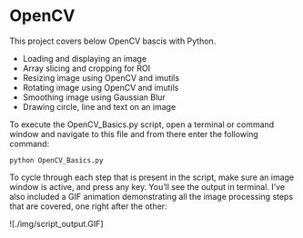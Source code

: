 # OpenCV

This project covers below OpenCV bascis with Python.

* Loading and displaying an image
* Array slicing and cropping for ROI
* Resizing image using OpenCV and imutils
* Rotating image using OpenCV and imutils
* Smoothing image using Gaussian Blur
* Drawing circle, line and text on an image

To execute the OpenCV_Basics.py script, open a terminal or command window and navigate to this file and from there enter the following command:

`python OpenCV_Basics.py`

To cycle through each step that is present in the script, make sure an image window is active, and press any key. You’ll see the output in terminal. I’ve also included a GIF animation demonstrating all the image processing steps that are covered, one right after the other:

![./img/script_output.GIF]
